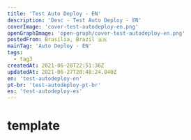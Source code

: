 ```yaml
---
title: 'Test Auto Deploy - EN'
description: 'Desc - Test Auto Deploy - EN'
coverImage: 'cover-test-autodeploy-en.png'
openGraphImage: 'open-graph/cover-test-autodeploy-en.png'
postedFrom: Brasília, Brazil 🇧🇷
mainTag: 'Auto Deploy - EN'
tags:
  - tag3
createdAt: 2021-06-20T22:51:36Z
updatedAt: 2021-06-27T20:48:24.840Z
en: 'test-autodeploy-en'
pt-br: 'test-autodeploy-pt-br'
es: 'test-autodeploy-es'
---
```


# template

